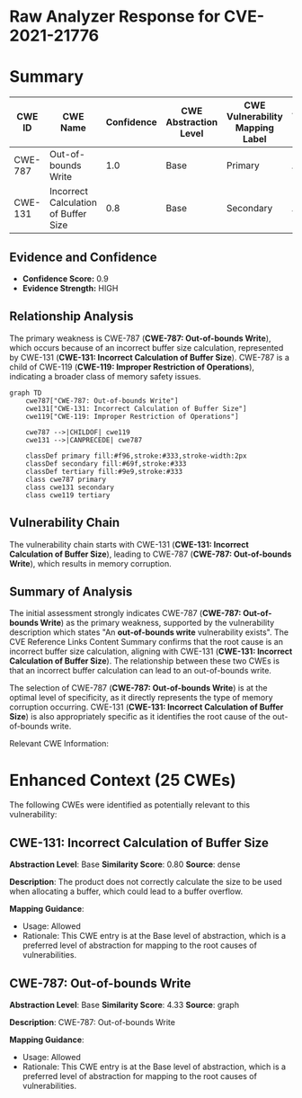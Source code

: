 # Raw Analyzer Response for CVE-2021-21776

# Summary
| CWE ID | CWE Name | Confidence | CWE Abstraction Level | CWE Vulnerability Mapping Label | CWE-Vulnerability Mapping Notes |
|---|---|---|---|---|---|
| CWE-787 | Out-of-bounds Write | 1.0 | Base | Primary | Allowed |
| CWE-131 | Incorrect Calculation of Buffer Size | 0.8 | Base | Secondary | Allowed |

## Evidence and Confidence

*   **Confidence Score:** 0.9
*   **Evidence Strength:** HIGH

## Relationship Analysis
The primary weakness is CWE-787 (**CWE-787: Out-of-bounds Write**), which occurs because of an incorrect buffer size calculation, represented by CWE-131 (**CWE-131: Incorrect Calculation of Buffer Size**). CWE-787 is a child of CWE-119 (**CWE-119: Improper Restriction of Operations**), indicating a broader class of memory safety issues.

```mermaid
graph TD
    cwe787["CWE-787: Out-of-bounds Write"]
    cwe131["CWE-131: Incorrect Calculation of Buffer Size"]
    cwe119["CWE-119: Improper Restriction of Operations"]
    
    cwe787 -->|CHILDOF| cwe119
    cwe131 -->|CANPRECEDE| cwe787
    
    classDef primary fill:#f96,stroke:#333,stroke-width:2px
    classDef secondary fill:#69f,stroke:#333
    classDef tertiary fill:#9e9,stroke:#333
    class cwe787 primary
    class cwe131 secondary
    class cwe119 tertiary
```

## Vulnerability Chain
The vulnerability chain starts with CWE-131 (**CWE-131: Incorrect Calculation of Buffer Size**), leading to CWE-787 (**CWE-787: Out-of-bounds Write**), which results in memory corruption.

## Summary of Analysis
The initial assessment strongly indicates CWE-787 (**CWE-787: Out-of-bounds Write**) as the primary weakness, supported by the vulnerability description which states "An **out-of-bounds write** vulnerability exists". The CVE Reference Links Content Summary confirms that the root cause is an incorrect buffer size calculation, aligning with CWE-131 (**CWE-131: Incorrect Calculation of Buffer Size**). The relationship between these two CWEs is that an incorrect buffer calculation can lead to an out-of-bounds write.

The selection of CWE-787 (**CWE-787: Out-of-bounds Write**) is at the optimal level of specificity, as it directly represents the type of memory corruption occurring. CWE-131 (**CWE-131: Incorrect Calculation of Buffer Size**) is also appropriately specific as it identifies the root cause of the out-of-bounds write.

Relevant CWE Information:

# Enhanced Context (25 CWEs)
The following CWEs were identified as potentially relevant to this vulnerability:

## CWE-131: Incorrect Calculation of Buffer Size
**Abstraction Level**: Base
**Similarity Score**: 0.80
**Source**: dense

**Description**:
The product does not correctly calculate the size to be used when allocating a buffer, which could lead to a buffer overflow.

**Mapping Guidance**:
- Usage: Allowed
- Rationale: This CWE entry is at the Base level of abstraction, which is a preferred level of abstraction for mapping to the root causes of vulnerabilities.

## CWE-787: Out-of-bounds Write
**Abstraction Level**: Base
**Similarity Score**: 4.33
**Source**: graph

**Description**:
CWE-787: Out-of-bounds Write

**Mapping Guidance**:
- Usage: Allowed
- Rationale: This CWE entry is at the Base level of abstraction, which is a preferred level of abstraction for mapping to the root causes of vulnerabilities.